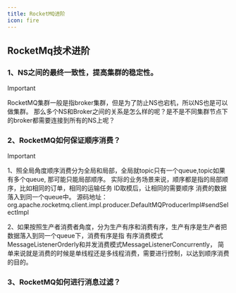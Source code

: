 ```yaml
---
title: RocketMQ进阶
icon: fire
---
```



## RocketMq技术进阶

### 1、NS之间的最终一致性，提高集群的稳定性。
> [!important]
> RocketMQ集群一般是指broker集群，但是为了防止NS也宕机，所以NS也是可以做集群。
> 那么多个NS和Broker之间的关系是怎么样的呢？是不是不同集群节点下的broker都需要连接到所有的NS上呢？


### 2、RocketMQ如何保证顺序消费？
> [!important]
> 1、照全局角度顺序消费分为全局和局部，全局就topic只有一个queue,topic如果有多个queue, 那可能只能局部顺序。
> 实际的业务场景来说，顺序都是指的局部顺序，比如相同的订单，相同的运输任务 ID取模后，让相同的需要顺序
> 消费的数据落入到同一个queue中。
> 源码地址：org.apache.rocketmq.client.impl.producer.DefaultMQProducerImpl#sendSelectImpl
>
> 2、如果按照生产者消费者角度，分为生产有序和消费有序，生产有序是生产者把数据落入到同一个queue下，消费有序是指
> 有序消费模式MessageListenerOrderly和并发消费模式MessageListenerConcurrently，
> 简单来说就是消费的时候是单线程还是多线程消费，需要进行控制，以达到顺序消费的目的。
>


### 3、RocketMQ如何进行消息过滤？

